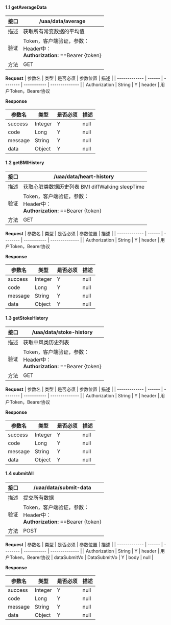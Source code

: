 #### 1.1 getAverageData

| 接口 | /uaa/data/average                                         |
| ---- | ------------------------------------------------------------ |
| 描述 | 获取所有常变数据的平均值                                                 |
| 验证 | Token，客户端验证，参数：<br />Header中：<br />**Authorization:** ==Bearer {token} |
| 方法 | GET                                                         |

**Request**
| 参数名        | 类型   | 是否必须 | 参数位置    | 描述           |
| ------------- | ------ | -------- | ----------- | -------------- |
| Authorization | String  | Y        | header     | 用户Token，Bearer协议 

**Response**


| 参数名         | 类型       | 是否必须 | 描述                        |
| -------------- | ---------- | -------- | --------------------------- |
| success           | Integer | Y        | null                    |
| code           | Long | Y        | null                    |
| message           | String | Y        | null                    |
| data           | Object | Y        | null                    |


#### 1.2 getBMIHistory

| 接口 | /uaa/data/heart-history                                         |
| ---- | ------------------------------------------------------------ |
| 描述 | 获取心脏类数据历史列表 BMI diffWalking sleepTime                                                 |
| 验证 | Token，客户端验证，参数：<br />Header中：<br />**Authorization:** ==Bearer {token} |
| 方法 | GET                                                         |

**Request**
| 参数名        | 类型   | 是否必须 | 参数位置    | 描述           |
| ------------- | ------ | -------- | ----------- | -------------- |
| Authorization | String  | Y        | header     | 用户Token，Bearer协议 

**Response**


| 参数名         | 类型       | 是否必须 | 描述                        |
| -------------- | ---------- | -------- | --------------------------- |
| success           | Integer | Y        | null                    |
| code           | Long | Y        | null                    |
| message           | String | Y        | null                    |
| data           | Object | Y        | null                    |


#### 1.3 getStokeHistory

| 接口 | /uaa/data/stoke-history                                         |
| ---- | ------------------------------------------------------------ |
| 描述 | 获取中风类历史列表                                                 |
| 验证 | Token，客户端验证，参数：<br />Header中：<br />**Authorization:** ==Bearer {token} |
| 方法 | GET                                                         |

**Request**
| 参数名        | 类型   | 是否必须 | 参数位置    | 描述           |
| ------------- | ------ | -------- | ----------- | -------------- |
| Authorization | String  | Y        | header     | 用户Token，Bearer协议 

**Response**


| 参数名         | 类型       | 是否必须 | 描述                        |
| -------------- | ---------- | -------- | --------------------------- |
| success           | Integer | Y        | null                    |
| code           | Long | Y        | null                    |
| message           | String | Y        | null                    |
| data           | Object | Y        | null                    |


#### 1.4 submitAll

| 接口 | /uaa/data/submit-data                                         |
| ---- | ------------------------------------------------------------ |
| 描述 | 提交所有数据                                                 |
| 验证 | Token，客户端验证，参数：<br />Header中：<br />**Authorization:** ==Bearer {token} |
| 方法 | POST                                                         |

**Request**
| 参数名        | 类型   | 是否必须 | 参数位置    | 描述           |
| ------------- | ------ | -------- | ----------- | -------------- |
| Authorization | String  | Y        | header     | 用户Token，Bearer协议 
| dataSubmitVo | DataSubmitVo | Y        | body      | null |


**Response**


| 参数名         | 类型       | 是否必须 | 描述                        |
| -------------- | ---------- | -------- | --------------------------- |
| success           | Integer | Y        | null                    |
| code           | Long | Y        | null                    |
| message           | String | Y        | null                    |
| data           | Object | Y        | null                    |



